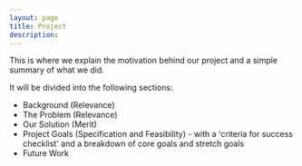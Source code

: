 ```yaml
---
layout: page
title: Project
description: 
---
```


This is where we explain the motivation behind our project and a simple summary of what we did. 

It will be divided into the following sections:
- Background (Relevance)
- The Problem (Relevance)
- Our Solution (Merit)
- Project Goals (Specification and Feasibility) - with a 'criteria for success checklist' and a breakdown of core goals and stretch goals
- Future Work


<!--sidescrollbar attempt1-->
   <!-- <div id="main" role="main">
  <div class="sidebar sticky">
<nav class="nav__list">
  <ul>
    <li>
      <a href="lab_book/#Getting Started"><span class="nav__sub-title">Getting Started</span></a>
    <ul>
      <li><a href="lab_book/#June 19" class="" style=>June 19</a></li>
      <li><a href="lab_book/#June 20" class="" style=>June 20</a></li>
      <li><a href="lab_book/#June 21" class="" style=>June 21</a></li>
    </ul>
      <br>
      <a href="#top"><span class="nav__sub-title">Top</span></a>
    </li>
  </ul>
</nav> 